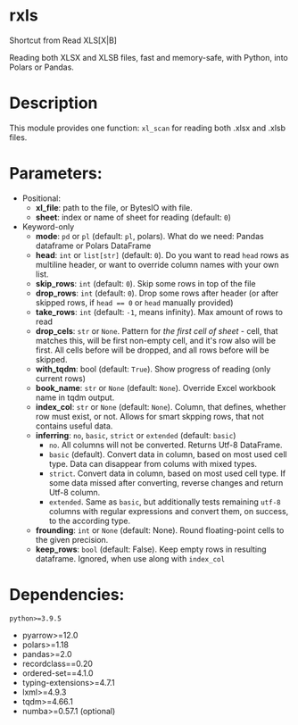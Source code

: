 # rxls

Shortcut from Read XLS\[X|B\]

Reading both XLSX and XLSB files, fast and memory-safe, with Python, into Polars or Pandas.

# Description

This module provides one function: `xl_scan` for reading both .xlsx and .xlsb files.

# Parameters:

- Positional:
  - **xl_file**: path to the file, or BytesIO with file.
  - **sheet**: index or name of sheet for reading (default: `0`)
- Keyword-only
  - **mode**: `pd` or `pl` (default: `pl`, polars). What do we need: Pandas dataframe or Polars DataFrame
  - **head**: `int` or `list[str]` (default: `0`). Do you want to read `head` rows as multiline header, or want to override column names with your own list.
  - **skip_rows**: `int` (default: `0`). Skip some rows in top of the file
  - **drop_rows**: `int` (default: `0`). Drop some rows after header (or after skipped rows, if `head == 0` or `head` manually provided)
  - **take_rows**: `int` (default: `-1`, means infinity). Max amount of rows to read
  - **drop_cels**: `str` or `None`. Pattern for *the first cell of sheet* - cell, that matches this, will be first non-empty cell, and it's row also will be first. All cells before will be dropped, and all rows before will be skipped.
  - **with_tqdm**: bool (default: `True`). Show progress of reading (only current rows)
  - **book_name**: `str` or `None` (default: `None`). Override Excel workbook name in tqdm output.
  - **index_col**: `str` or `None` (default: `None`). Column, that defines, whether row must exist, or not. Allows for smart skpping rows, that not contains useful data.
  - **inferring**: `no`, `basic`, `strict` or `extended` (default: `basic`)
    - `no`. All columns will not be converted. Returns Utf-8 DataFrame.
    - `basic` (default). Convert data in column, based on most used cell type. Data can disappear from colums with mixed types.
    - `strict`. Convert data in column, based on most used cell type. If some data missed after converting, reverse changes and return Utf-8 column.
    - `extended`. Same as `basic`, but additionally tests remaining `utf-8` columns with regular expressions and convert them, on success, to the according type.
  - **frounding**: `int` or `None` (default: None). Round floating-point cells to the given precision.
  - **keep_rows**: `bool` (default: False). Keep empty rows in resulting dataframe. Ignored, when use along with `index_col`

# Dependencies:

`python>=3.9.5`

- pyarrow>=12.0
- polars>=1.18
- pandas>=2.0
- recordclass==0.20
- ordered-set==4.1.0
- typing-extensions>=4.7.1
- lxml>=4.9.3
- tqdm>=4.66.1
- numba>=0.57.1 (optional)
